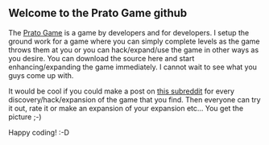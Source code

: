 ## Welcome to the Prato Game github

The [Prato Game](http://game.prato.be/) is a game by developers and for developers. I setup the ground work for a game where you can simply complete levels as the game throws them at you or you can hack/expand/use the game in other ways as you desire.
You can download the source here and start enhancing/expanding the game immediately.
I cannot wait to see what you guys come up with.

It would be cool if you could make a post on [this subreddit](https://www.reddit.com/r/PratoGame/) for every discovery/hack/expansion of the game that you find. Then everyone can try it out, rate it or make an expansion of your expansion etc... You get the picture ;-)

Happy coding! :-D